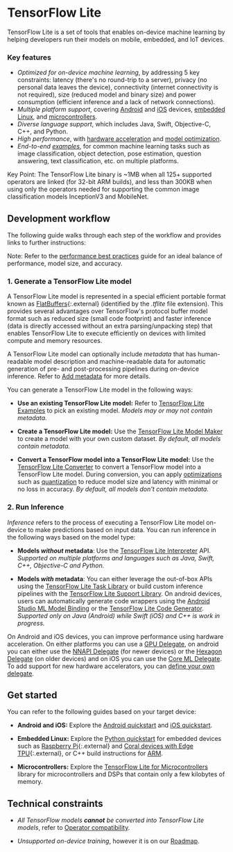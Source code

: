 # TensorFlow Lite

TensorFlow Lite is a set of tools that enables on-device machine learning by
helping developers run their models on mobile, embedded, and IoT devices.

### Key features

-   *Optimized for on-device machine learning*, by addressing 5 key constraints:
    latency (there's no round-trip to a server), privacy (no personal data
    leaves the device), connectivity (internet connectivity is not required),
    size (reduced model and binary size) and power consumption (efficient
    inference and a lack of network connections).
-   *Multiple platform support*, covering [Android](android) and [iOS](ios)
    devices, [embedded Linux](python), and
    [microcontrollers](../microcontrollers).
-   *Diverse language support*, which includes Java, Swift, Objective-C, C++,
    and Python.
-   *High performance*, with [hardware acceleration](../performance/delegates)
    and [model optimization](../performance/model_optimization).
-   *End-to-end [examples](../examples)*, for common machine learning tasks such
    as image classification, object detection, pose estimation, question
    answering, text classification, etc. on multiple platforms.

Key Point: The TensorFlow Lite binary is ~1MB when all 125+ supported operators
are linked (for 32-bit ARM builds), and less than 300KB when using only the
operators needed for supporting the common image classification models
InceptionV3 and MobileNet.

## Development workflow

The following guide walks through each step of the workflow and provides links
to further instructions:

Note: Refer to the [performance best practices](../performance/best_practices)
guide for an ideal balance of performance, model size, and accuracy.

### 1. Generate a TensorFlow Lite model

A TensorFlow Lite model is represented in a special efficient portable format
known as [FlatBuffers](https://google.github.io/flatbuffers/){:.external}
(identified by the *.tflite* file extension). This provides several advantages
over TensorFlow's protocol buffer model format such as reduced size (small code
footprint) and faster inference (data is directly accessed without an extra
parsing/unpacking step) that enables TensorFlow Lite to execute efficiently on
devices with limited compute and memory resources.

A TensorFlow Lite model can optionally include *metadata* that has
human-readable model description and machine-readable data for automatic
generation of pre- and post-processing pipelines during on-device inference.
Refer to [Add metadata](../convert/metadata) for more details.

You can generate a TensorFlow Lite model in the following ways:

*   **Use an existing TensorFlow Lite model:** Refer to
    [TensorFlow Lite Examples](../examples) to pick an existing model. *Models
    may or may not contain metadata.*

*   **Create a TensorFlow Lite model:** Use the
    [TensorFlow Lite Model Maker](model_maker) to create a model with your own
    custom dataset. *By default, all models contain metadata.*

*   **Convert a TensorFlow model into a TensorFlow Lite model:** Use the
    [TensorFlow Lite Converter](../convert/index) to convert a TensorFlow model
    into a TensorFlow Lite model. During conversion, you can apply
    [optimizations](../performance/model_optimization) such as
    [quantization](../performance/post_training_quantization) to reduce model
    size and latency with minimal or no loss in accuracy. *By default, all
    models don't contain metadata.*

### 2. Run Inference

*Inference* refers to the process of executing a TensorFlow Lite model on-device
to make predictions based on input data. You can run inference in the following
ways based on the model type:

*   **Models *without* metadata**: Use the
    [TensorFlow Lite Interpreter](inference) API. *Supported on multiple
    platforms and languages such as Java, Swift, C++, Objective-C and Python.*

*   **Models *with* metadata**: You can either leverage the out-of-box APIs
    using the
    [TensorFlow Lite Task Library](../inference_with_metadata/task_library/overview)
    or build custom inference pipelines with the
    [TensorFlow Lite Support Library](../inference_with_metadata/lite_support).
    On android devices, users can automatically generate code wrappers using the
    [Android Studio ML Model Binding](../inference_with_metadata/codegen#mlbinding)
    or the
    [TensorFlow Lite Code Generator](../inference_with_metadata/codegen#codegen).
    *Supported only on Java (Android) while Swift (iOS) and C++ is work in
    progress.*

On Android and iOS devices, you can improve performance using hardware
acceleration. On either platforms you can use a
[GPU Delegate](../performance/gpu), on android you can either use the
[NNAPI Delegate](../performance/nnapi) (for newer devices) or the
[Hexagon Delegate](../performance/hexagon_delegate) (on older devices) and on
iOS you can use the [Core ML Delegate](../performance/coreml_delegate). To add
support for new hardware accelerators, you can
[define your own delegate](../performance/implementing_delegate).

## Get started

You can refer to the following guides based on your target device:

*   **Android and iOS:** Explore the [Android quickstart](android) and
    [iOS quickstart](ios).

*   **Embedded Linux:** Explore the [Python quickstart](python) for embedded
    devices such as [Raspberry Pi](https://www.raspberrypi.org/){:.external} and
    [Coral devices with Edge TPU](https://coral.withgoogle.com/){:.external}, or
    C++ build instructions for [ARM](build_arm).

*   **Microcontrollers:** Explore the
    [TensorFlow Lite for Microcontrollers](../microcontrollers) library for
    microcontrollers and DSPs that contain only a few kilobytes of memory.

## Technical constraints

*   *All TensorFlow models* ***cannot*** *be converted into TensorFlow Lite
    models*, refer to [Operator compatibility](ops_compatibility).

*   *Unsupported on-device training*, however it is on our [Roadmap](roadmap).
